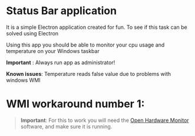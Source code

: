 # Status Bar application

It is a simple Electron application created for fun. To see if this task can be solved using Electron

Using this app you should be able to monitor your cpu usage and temperature on your Windows taskbar

**Important** : Always run app as administrator! 

**Known issues**: Temperature reads false value due to problems with windows WMI

# WMI workaround number 1:
> **Important**: For this to work you will need the  [Open Hardware Monitor](https://openhardwaremonitor.org)  software, and make sure it is running.